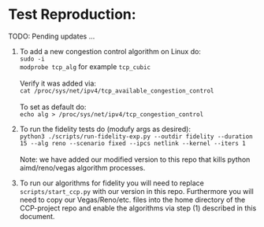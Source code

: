 
# Test Reproduction:

TODO: Pending updates ...


1) To add a new congestion control algorithm on Linux do:<br />
`sudo -i`<br />
`modprobe tcp_alg` for example `tcp_cubic`<br /><br />
Verify it was added via:<br />
`cat /proc/sys/net/ipv4/tcp_available_congestion_control`<br /><br />
To set as default do:<br />
`echo alg > /proc/sys/net/ipv4/tcp_congestion_control`

2) To run the fidelity tests do (modufy args as desired):<br />
`python3 ./scripts/run-fidelity-exp.py --outdir fidelity --duration 15 --alg reno --scenario fixed --ipcs netlink --kernel --iters 1`<br /><br />
Note: we have added our modified version to this repo that kills python aimd/reno/vegas algorithm processes.

3) To run our algorithms for fidelity you will need to replace `scripts/start_ccp.py` with our version in this repo. Furthermore you will need to copy our Vegas/Reno/etc. files into the home directory of the CCP-project repo and enable the algorithms via step (1) described in this document.
